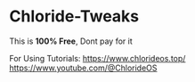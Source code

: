 # Chloride-Tweaks
This is **100% Free**, Dont pay for it

For Using Tutorials: 
https://www.chlorideos.top/
https://www.youtube.com/@ChlorideOS

